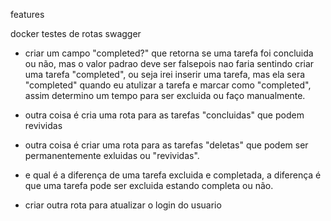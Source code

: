 features

docker
testes de rotas
swagger
- criar um campo "completed?" que retorna se uma tarefa foi concluida ou não, mas o valor padrao deve ser falsepois nao faria sentindo criar uma tarefa "completed", ou seja irei inserir uma tarefa, mas ela sera "completed" quando eu atulizar a tarefa e marcar como "completed", assim determino um tempo para ser excluida ou faço manualmente.

- outra coisa é cria uma rota para as tarefas "concluidas" que podem revividas
- outra coisa é criar uma rota para as tarefas "deletas" que podem ser permanentemente exluidas ou "revividas".

- e qual é a diferença de uma tarefa excluida e completada, a diferença é que uma tarefa pode ser excluida estando completa ou não.
- criar outra rota para atualizar o login do usuario